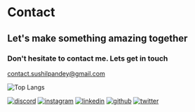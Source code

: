 

# Contact
## Let's make something amazing together
### Don't hesitate to contact me. Lets get in touch 
<a href="mailto:contact.sushilpandey@gmail.com">contact.sushilpandey@gmail.com</a>

![Top Langs](https://github-readme-stats.vercel.app/api/top-langs/?username=sushilpandeyy&layout=compact)

<div align="left">
    <a href=""><img alt="discord" src="https://img.shields.io/badge/Discord-Contact-5865F2?style=for-the-badge"></a>
    <a href="https://instagram.com/contactsushil"><img alt="instagram" src="https://img.shields.io/badge/Instagram-Follow-FF0069?style=for-the-badge"></a>
    <a href="https://linkedin.com/in/contactsushil"><img alt="linkedin" src="https://img.shields.io/badge/LinkedIn-Connect-0077B5?style=for-the-badge"></a>
    <a href="https://github.com/sushilpandeyy"><img alt="github" src="https://img.shields.io/badge/Github-Contact-000000?style=for-the-badge"></a>
    <a href="https://twitter.com/contactsushill"><img alt="twitter" src="https://img.shields.io/badge/Twitter-Contact-1D9BF0?style=for-the-badge"></a>
</div>
